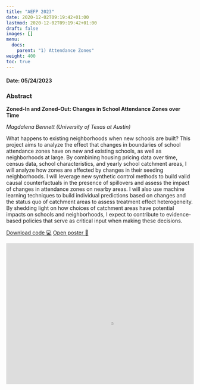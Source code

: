 ```yaml
---
title: "AEFP 2023"
date: 2020-12-02T09:19:42+01:00
lastmod: 2020-12-02T09:19:42+01:00
draft: false
images: []
menu: 
  docs:
    parent: "1) Attendance Zones"
weight: 400
toc: true
---
```


<h4> Date: 05/24/2023</h4>

<h3> Abstract </h3>

**Zoned-In and Zoned-Out: Changes in School Attendance Zones over Time**

*Magdalena Bennett (University of Texas at Austin)*

What happens to existing neighborhoods when new schools are built? This project aims to analyze the effect that changes in boundaries of school attendance zones have on new and existing schools, as well as neighborhoods at large. By combining housing pricing data over time, census data, school characteristics, and yearly school catchment areas, I will analyze how zones are affected by changes in their seeding neighborhoods. I will leverage new synthetic control methods to build valid causal counterfactuals in the presence of spillovers and assess the impact of changes in attendance zones on nearby areas. I will also use machine learning techniques to build individual predictions based on changes and the status quo of catchment areas to assess treatment effect heterogeneity. By shedding light on how choices of catchment areas have potential impacts on schools and neighborhoods, I expect to contribute to evidence-based policies that serve as critical input when making these decisions.


<head>
<meta charset="UTF-8">
</head>

<a class="btn btn-link btn-sm px-4 mb-2" href="https://github.com/maibennett/presentations/tree/main/content/presentations/AttendanceZones/AEFP_20230524" role="button"> Download code &#128187;</a>
<a class="btn btn-link btn-sm px-4 mb-2" href="https://raw.githack.com/maibennett/presentations/main/content/presentations/AttendanceZones/AEFP_20230524/mbennett_az.html" role="button"> Open poster &#128194;</a>

<style>
.resp-container {
    position: relative;
    overflow: hidden;
    padding-top: calc(2880/3840 * 100%);
}

.testiframe {
    width: 3840px;
    height: 2880px;
    -webkit-transform: scale(0.15, 0.15);
    -webkit-transform-origin: top left;
    -o-transform:scale(0.15);
    -o-transform-origin: top left;
    transform:scale(0.15);
    transform-origin: top left;
    position: absolute;
    top: 0;
    left: 0;
    border: 0;
}
</style>

<div class="resp-container">
    <iframe class="testiframe" src="https://slides.magdalenabennett.com/presentations/AttendancezONES/AEFP_20230524/mbennett_az.html">
      Oops! Your browser doesn't support this.
    </iframe>
</div>